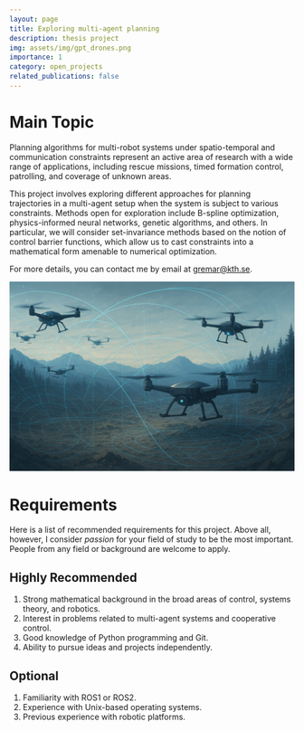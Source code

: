 ```yaml
---
layout: page
title: Exploring multi-agent planning
description: thesis project
img: assets/img/gpt_drones.png
importance: 1
category: open_projects
related_publications: false
---
```



# Main Topic
Planning algorithms for multi-robot systems under spatio-temporal and communication constraints represent an active area of research with a wide range of applications, including rescue missions, timed formation control, patrolling, and coverage of unknown areas.

This project involves exploring different approaches for planning trajectories in a multi-agent setup when the system is subject to various constraints. Methods open for exploration include B-spline optimization, physics-informed neural networks, genetic algorithms, and others. In particular, we will consider set-invariance methods based on the notion of control barrier functions, which allow us to cast constraints into a mathematical form amenable to numerical optimization.

For more details, you can contact me by email at gremar@kth.se.

![image info](/assets/img/gpt_drones.png)



# Requirements

Here is a list of recommended requirements for this project. Above all, however, I consider *passion* for your field of study to be the most important. People from any field or background are welcome to apply.

## Highly Recommended
1. Strong mathematical background in the broad areas of control, systems theory, and robotics.
2. Interest in problems related to multi-agent systems and cooperative control.
3. Good knowledge of Python programming and Git.
4. Ability to pursue ideas and projects independently.

## Optional
1. Familiarity with ROS1 or ROS2.
2. Experience with Unix-based operating systems.
3. Previous experience with robotic platforms.